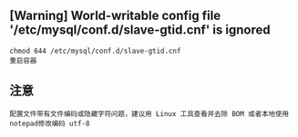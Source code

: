 ## [Warning] World-writable config file '/etc/mysql/conf.d/slave-gtid.cnf' is ignored

    chmod 644 /etc/mysql/conf.d/slave-gtid.cnf
    重启容器

## 注意

    配置文件带有文件编码或隐藏字符问题，建议用 Linux 工具查看并去除 BOM 或者本地使用 notepad修改编码 utf-8
